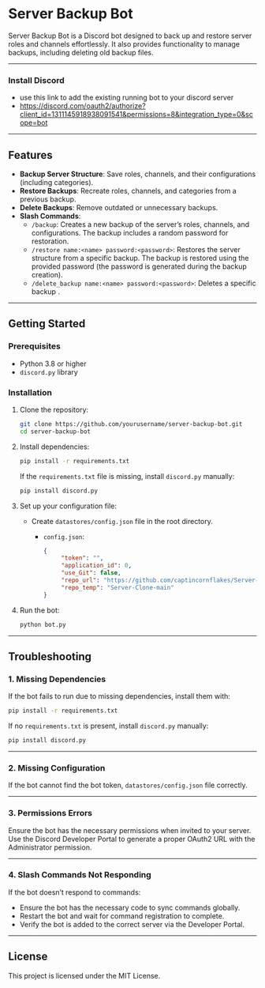 
# Server Backup Bot

Server Backup Bot is a Discord bot designed to back up and restore server roles and channels effortlessly. It also provides functionality to manage backups, including deleting old backup files.

---

### Install Discord
- use this link to add the existing running bot to your discord server
- https://discord.com/oauth2/authorize?client_id=1311145918938091541&permissions=8&integration_type=0&scope=bot
---
## Features

- **Backup Server Structure**: Save roles, channels, and their configurations (including categories).
- **Restore Backups**: Recreate roles, channels, and categories from a previous backup.
- **Delete Backups**: Remove outdated or unnecessary backups.
- **Slash Commands**:
  - `/backup`: Creates a new backup of the server’s roles, channels, and configurations. The backup includes a random password for restoration.
  - `/restore name:<name> password:<password>`: Restores the server structure from a specific backup. The backup is restored using the provided password (the password is generated during the backup creation).
  - `/delete_backup name:<name> password:<password>`: Deletes a specific backup .

---


## Getting Started

### Prerequisites
- Python 3.8 or higher
- `discord.py` library

### Installation
1. Clone the repository:
   ```bash
   git clone https://github.com/yourusername/server-backup-bot.git
   cd server-backup-bot
   ```
2. Install dependencies:
   ```bash
   pip install -r requirements.txt
   ```
   If the `requirements.txt` file is missing, install `discord.py` manually:
   ```bash
   pip install discord.py
   ```

3. Set up your configuration file:
   - Create `datastores/config.json` file in the root directory.

     - `config.json`:
       ```json
       {
            "token": "",
            "application_id": 0,
            "use_Git": false,
            "repo_url": "https://github.com/captincornflakes/Server-Clone",
            "repo_temp": "Server-Clone-main"
       }
       ```

4. Run the bot:
   ```bash
   python bot.py
   ```

---

## Troubleshooting

### 1. Missing Dependencies
If the bot fails to run due to missing dependencies, install them with:
```bash
pip install -r requirements.txt
```
If no `requirements.txt` is present, install `discord.py` manually:
```bash
pip install discord.py
```

---

### 2. Missing Configuration
If the bot cannot find the bot token, `datastores/config.json` file correctly.

---

### 3. Permissions Errors
Ensure the bot has the necessary permissions when invited to your server. Use the Discord Developer Portal to generate a proper OAuth2 URL with the Administrator permission.

---

### 4. Slash Commands Not Responding
If the bot doesn’t respond to commands:
- Ensure the bot has the necessary code to sync commands globally.
- Restart the bot and wait for command registration to complete.
- Verify the bot is added to the correct server via the Developer Portal.

---

## License

This project is licensed under the MIT License.
